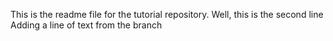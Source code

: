 This is the readme file for the tutorial repository.
Well, this is the second line
Adding a line of text from the branch